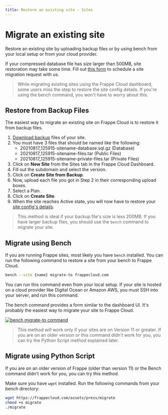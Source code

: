 ```yaml
---
title: Restore an existing site - Sites
---
```


# Migrate an existing site

Restore an existing site by uploading backup files or by using bench from your
local setup or from your cloud provider.

If your compressed database file has size larger than 500MB, site restoration
may take some time. Fill out [this
form](https://frappecloud.com/migration-request) to schedule a site migration
request with us.

> While migrating existing sites using the Frappe Cloud dashboard, some users
> miss the step to restore the site config details. If you're using the bench
> command, you won't have to worry about this.

## Restore from Backup Files

The easiest way to migrate an existing site on Frappe Cloud is to restore it
from backup files.

1. [Download
   backup](https://docs.erpnext.com/docs/user/manual/en/setting-up/data/download-backup)
   files of your site.
1. You must have 3 files that should be named like the following:
   - 20210817\_125915-sitename-database.sql.gz (Database)
   - 20210817\_125915-sitename-files.tar (Public Files)
   - 20210817\_125915-sitename-private-files.tar (Private Files)
1. Click on **New Site** from the Sites tab in the Frappe Cloud Dashboard.
1. Fill out the subdomain and select the version.
1. Click on **Create Site from Backup**.
1. Now, upload each file you got in Step 2 in their corresponding upload boxes.
1. Select a Plan.
1. Click on **Create Site**.
1. When the site reaches Active state, you will now have to restore your [site
   config's details](/docs/sites/site-config).

> This method is ideal if your backup file's size is less 200MB. If you have
> larger backup files, you should use the `bench` command to migrate your site.

## Migrate using Bench

If you are running Frappe sites, most likely you have `bench` installed. You can
run the following command to restore a site from your bench to Frappe Cloud.

```sh
bench --site {name} migrate-to frappecloud.com
```

You can run this command even from your local setup. If your site is hosted on a
cloud provider like Digital Ocean or Amazon AWS, you must SSH into your server,
and run this command.

The bench command provides a form similar to the dashboard UI. It's probably the
easiest way to migrate your site to Frappe Cloud.

[![bench migrate-to command](/assets/press/images/docs/bench-migrate-to.png)]((/assets/press/images/docs/bench-migrate-to.png))

> This method will work only if your sites are on Version 11 or greater. If you
> are on an older version or this command didn't work for you, you can try the
> Python Script method explained later.

## Migrate using Python Script

If you are on an older version of Frappe (older than version 11) or the Bench
command didn't work for you, you can try this method.

Make sure you have `wget` installed. Run the following commands from your bench
directory:

```sh
wget https://frappecloud.com/assets/press/migrate
chmod +x migrate
./migrate
```
